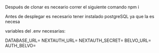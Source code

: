 Después de clonar es neceario correr el siguiente comando
npm i

Antes de desplegar es necesario tener instalado postgreSQL ya que la es necesa

variables del .env necesarias:

DATABASE_URL=
NEXTAUTH_URL=
NEXTAUTH_SECRET=
BELVO_URL=
AUTH_BELVO=
